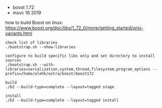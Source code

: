 - boost 1.72
- msvc 16 2019

how to build Boost on linux: https://www.boost.org/doc/libs/1_72_0/more/getting_started/unix-variants.html

```
check list of libraries
./bootstrap.sh --show-libraries

configure to build specific libs only and set directory to install sources
./bootstrap.sh --with-libraries=serialization,system,thread,filesystem,program_options --prefix=/home/olehk/extra/boost/boost172

build
./b2 --build-type=complete --layout=tagged stage

install
./b2 --build-type=complete --layout=tagged install
```
